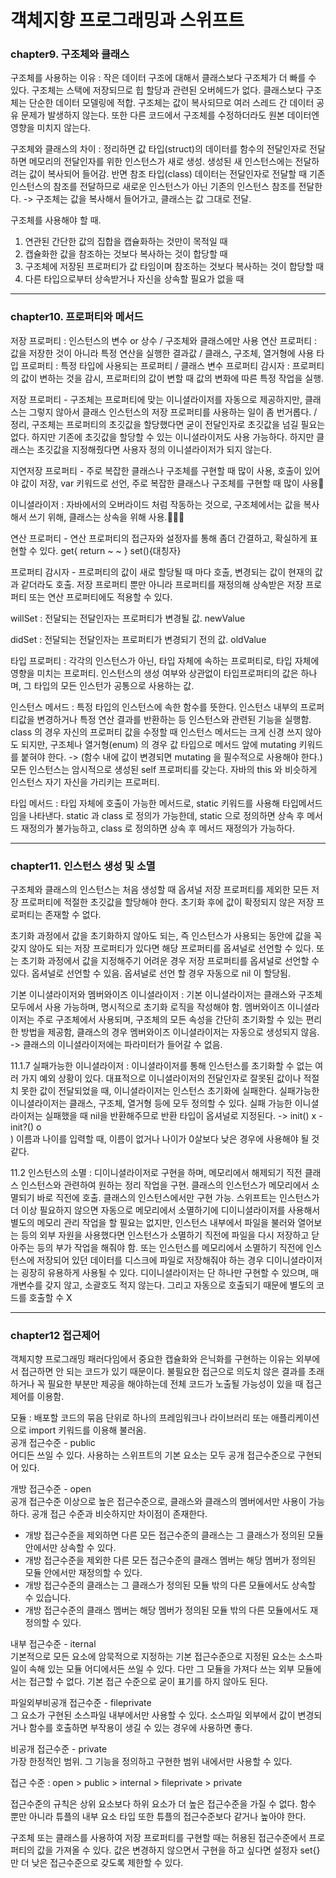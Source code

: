 # 객체지향 프로그래밍과 스위프트
### chapter9. 구조체와 클래스
구조체를 사용하는 이유 : 작은 데이터 구조에 대해서 클래스보다 구조체가 더 빠를 수 있다. 구조체는 스택에 저장되므로 힙 할당과 관련된 오버헤드가 없다. 클래스보다 구조체는 단순한 데이터 모델링에 적합. 구조체는 값이 복사되므로 여러 스레드 간 데이터 공유 문제가 발생하지 않는다. 또한 다른 코드에서 구조체를 수정하더라도 원본 데이터엔 영향을 미치지 않는다.


구조체와 클래스의 차이 : 정리하면 값 타입(struct)의 데이터를 함수의 전달인자로 전달하면 메모리의 전달인자를 위한 인스턴스가 새로 생성. 생성된 새 인스턴스에는 전달하려는 값이 복사되어 들어감. 반면 참조 타입(class) 데이터는 전달인자로 전달할 때 기존 인스턴스의 참조를 전달하므로 새로운 인스턴스가 아닌 기존의 인스턴스 참조를 전달한다. -> 구조체는 값을 복사해서 들어가고, 클래스는 값 그대로 전달.


구조체를 사용해야 할 때.


1. 연관된 간단한 값의 집합을 캡슐화하는 것만이 목적일 때
2. 캡슐화한 값을 참조하는 것보다 복사하는 것이 합당할 때
3. 구조체에 저장된 프로퍼티가 값 타임이며 참조하는 것보다 복사하는 것이 합당할 때
4. 다른 타입으로부터 상속받거나 자신을 상속할 필요가 없을 때
--------------------------------------------------------------
### chapter10. 프로퍼티와 메서드
저장 프로퍼티 : 인스턴스의 변수 or 상수 / 구조체와 클래스에만 사용
연산 프로퍼티 : 값을 저장한 것이 아니라 특정 연산을 실행한 결과값 / 클래스, 구조체, 열거형에 사용
타입 프로퍼티 : 특정 타입에 사용되는 프로퍼티 / 클래스 변수
프로퍼티 감시자 : 프로퍼티의 값이 변하는 것을 감시, 프로퍼티의 값이 변할 때 값의 변화에 따른 특정 작업을 실행.

저장 프로퍼티 -  구조체는 프로퍼티에 맞는 이니셜라이저를 자동으로 제공하지만, 클래스는 그렇지 않아서 클래스 인스턴스의 저장 프로퍼티를 사용하는 일이 좀 번거롭다. / 정리, 구조체는 프로퍼티의 초깃값을 할당했다면 굳이 전달인자로 초깃값을 넘길 필요는 없다. 하지만 기존에 초깃값을 할당할 수 있는 이니셜라이저도 사용 가능하다. 하지만 클래스는 초깃값을 지정해줬다면 사용자 정의 이니셜라이저가 되지 않는다.


지연저장 프로퍼티 - 주로 복잡한 클래스나 구조체를 구현할 때 많이 사용, 호출이 있어야 값이 저장, var 키워드로 선언, 주로 복잡한 클래스나 구조체를 구현할 때 많이 사용


이니셜라이저 : 자바에서의 오버라이드 처럼 작동하는 것으로, 구조체에서는 값을 복사해서 쓰기 위해, 클래스는 상속을 위해 사용.
 

연산 프로퍼티 - 연산 프로퍼티의 접근자와 설정자를 통해 좀더 간결하고, 확실하게 표현할 수 있다. get{ return ~ ~ } set(){대칭자}


프로퍼티 감시자 - 프로퍼티의 값이 새로 할당될 때 마다 호출, 변경되는 값이 현재의 값과 같더라도 호출. 저장 프로퍼티 뿐만 아니라 프로퍼티를 재정의해 상속받은 저장 프로퍼티 또는 연산 프로퍼티에도 적용할 수 있다.

 
willSet : 전달되는 전달인자는 프로퍼티가 변경될 값. newValue


didSet : 전달되는 전달인자는 프로퍼티가 변경되기 전의 값. oldValue

타입 프로퍼티 : 각각의 인스턴스가 아닌, 타입 자체에 속하는 프로퍼티로, 타입 자체에 영향을 미치는 프로퍼티. 인스턴스의 생성 여부와 상관없이 타입프로퍼티의 값은 하나며, 그 타입의 모든 인스턴가 공통으로 사용하는 값.


인스턴스 메서드 : 특정 타입의 인스턴스에 속한 함수를 뜻한다. 인스턴스 내부의 프로퍼티값을 변경하거나 특정 연산 결과를 반환하는 등 인스턴스와 관련된 기능을 실행함.
class 의 경우 자신의 프로퍼티 값을 수정할 때 인스턴스 메서드는 크게 신경 쓰지 않아도 되지만, 구조체나 열거형(enum) 의 경우 값 타입으로 메서드 앞에 mutating 키워드를 붙혀야 한다. -> (함수 내에 값이 변경되면 mutating 을 필수적으로 사용해야 한다.)
모든 인스턴스는 암시적으로 생성된 self 프로퍼티를 갖는다. 자바의 this 와 비슷하게 인스턴스 자기 자신을 가리키는 프로퍼티.


타입 메서드 : 타입 자체에 호출이 가능한 메서드로, static 키워드를 사용해 타입메서드임을 나타낸다. static 과 class 로 정의가 가능한데, static 으로 정의하면 상속 후 메서드 재정의가 불가능하고, class 로 정의하면 상속 후 메서드 재정의가 가능하다. 

---------------------------------------------------------------
### chapter11. 인스턴스 생성 및 소멸
구조체와 클래스의 인스턴스는 처음 생성할 때 옵셔널 저장 프로퍼티를 제외한 모든 저장 프로퍼티에 적절한 초깃값을 할당해야 한다. 초기화 후에 값이 확정되지 않은 저장 프로퍼티는 존재할 수 없다.


초기화 과정에서 값을 초기화하지 않아도 되는, 즉 인스턴스가 사용되는 동안에 값을 꼭 갖지 않아도 되는 저장 프로퍼티가 있다면 해당 프로퍼티를 옵셔널로 선언할 수 있다. 또는 초기화 과정에서 값을 지정해주기 어려운 경우 저장 프로퍼티를 옵셔널로 선언할 수 있다. 옵셔널로 선언할 수 있음. 옵셔널로 선언 할 경우 자동으로 nil 이 할당됨.


기본 이니셜라이저와 멤버와이즈 이니셜라이저 : 기본 이니셜라이저는 클래스와 구조체 모두에서 사용 가능하며, 명시적으로 초기화 로직을 작성해야 함. 멤버와이즈 이니셜라이저는 주로 구조체에서 사용되며, 구조체의 모든 속성을 간단히 초기화할 수 있는 편리한 방법을 제공함, 클래스의 경우 멤버와이즈 이니셜라이저는 자동으로 생성되지 않음. -> 클래스의 이니셜라이저에는 파라미터가 들어갈 수 없음.


11.1.7 실패가능한 이니셜라이저 : 이니셜라이저를 통해 인스턴스를 초기화할 수 없는 여러 가지 예외 상황이 있다. 대표적으로 이니셜라이저의 전달인자로 잘못된 값이나 적절치 못한 값이 전달되었을 때, 이니셜라이저는 인스턴스 초기화에 실패한다. 실패가능한 이니셜라이저는 클래스, 구조체, 열거형 등에 모두 정의할 수 있다. 실패 가능한 이니셜라이저는 실패했을 때 nil을 반환해주므로 반환 타입이 옵셔널로 지정된다. -> init() x - init?() o </br>
) 이름과 나이를 입력할 때, 이름이 없거나 나이가 0살보다 낮은 경우에 사용해야 될 것 같다.

11.2 인스턴스의 소멸 : 디이니셜라이저로 구현을 하며, 메모리에서 해제되기 직전 클래스 인스턴스와 관련하여 원하는 정리 작업을 구현. 클래스의 인스턴스가 메모리에서 소멸되기 바로 직전에 호출. 클래스의 인스턴스에서만 구현 가능. 스위프트는 인스턴스가 더 이상 필요하지 않으면 자동으로 메모리에서 소멸하기에 디이니셜라이저를 사용해서 별도의 메모리 관리 작업을 할 필요는 없지만, 인스턴스 내부에서 파일을 불러와 열어보는 등의 외부 자원을 사용했다면 인스턴스가 소멸하기 직전에 파일을 다시 저장하고 닫아주는 등의 부가 작업을 해줘야 함. 또는 인스턴스를 메모리에서 소멸하기 직전에 인스턴스에 저장되어 있던 데이터를 디스크에 파일로 저장해줘야 하는 경우 디이니셜라이저는 굉장히 유용하게 사용될 수 있다. 디이니셜라이저는 단 하나만 구현할 수 있으며, 매개변수를 갖지 않고, 소괄호도 적지 않는다. 그리고 자동으로 호출되기 때문에 별도의 코드를 호출할 수 X   

-------------------------------------------------------------------------------------------------------------
### chapter12 접근제어
객체지향 프로그래밍 패러다임에서 중요한 캡슐화와 은닉화를 구현하는 이유는 외부에서 접근하면 안 되는 코드가 있기 때문이다. 불필요한 접근으로 의도치 않은 결과를 초래하거나 꼭 필요한 부분만 제공을 해야하는데 전체 코드가 노출될 가능성이 있을 때 접근 제어를 이용함.

모듈 : 배포할 코드의 묶음 단위로 하나의 프레임워크나 라이브러리 또는 애플리케이션으로 import 키워드를 이용해 불러옴.</br>
공개 접근수준 - public</br>
어디든 쓰일 수 있다. 사용하는 스위프트의 기본 요소는 모두 공개 접근수준으로 구현되어 있다.

개방 접근수준 - open</br>
공개 접근수준 이상으로 높은 접근수준으로, 클래스와 클래스의 멤버에서만 사용이 가능하다. 공개 접근 수준과 비슷하지만 차이점이 존재한다.
- 개방 접근수준을 제외하면 다른 모든 접근수준의 클래스는 그 클래스가 정의된 모듈안에서만 상속할 수 있다.
- 개방 접근수준을 제외한 다른 모든 접근수준의 클래스 멤버는 해당 멤버가 정의된 모듈 안에서만 재정의할 수 있다.
- 개방 접근수준의 클래스는 그 클래스가 정의된 모듈 밖의 다른 모듈에서도 상속할 수 있습니다.
- 개방 접근수준의 클래스 멤버는 해당 멤버가 정의된 모듈 밖의 다른 모듈에서도 재정의할 수 있다.

내부 접근수준 - iternal</br>
기본적으로 모든 요소에 암묵적으로 지정하는 기본 접근수준으로 지정된 요소는 소스파일이 속해 있는 모듈 어디에서든 쓰일 수 있다. 다만 그 모듈을 가져다 쓰는 외부 모듈에서는 접근할 수 없다. 기본 접근 수준으로 굳이 표기를 하지 않아도 된다.

파일외부비공개 접근수준 - fileprivate</br>
그 요소가 구현된 소스파일 내부에서만 사용할 수 있다. 소스파일 외부에서 값이 변경되거나 함수를 호출하면 부작용이 생길 수 있는 경우에 사용하면 좋다.

비공개 접근수준 - private</br>
가장 한정적인 범위. 그 기능을 정의하고 구현한 범위 내에서만 사용할 수 있다. 

접근 수준 : open > public > internal > fileprivate > private 

접근수준의 규칙은 상위 요소보다 하위 요소가 더 높은 접근수준을 가질 수 없다. 함수 뿐만 아니라 튜플의 내부 요소 타입 또한 튜플의 접근수준보다 같거나 높아야 한다.

구조체 또는 클래스를 사용하여 저장 프로퍼티를 구현할 때는 허용된 접근수준에서 프로퍼티의 값을 가져올 수 있다. 값은 변경하지 않으면서 구현을 하고 싶다면 설정자 set{} 만 더 낮은 접근수준으로 갖도록 제한할 수 있다.
